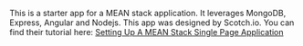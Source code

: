 This is a starter app for a MEAN stack application. It leverages MongoDB, Express, Angular and Nodejs. This app was designed by Scotch.io. You can find their tutorial here: [Setting Up A MEAN Stack Single Page Application](http://scotch.io/bar-talk/setting-up-a-mean-stack-single-page-application)
